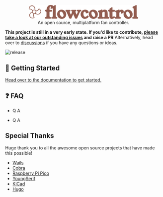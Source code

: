<p align="center" style="text-align: center">
   <a href="https://flowctl.app">
      <img src="/docs/static/images/flowcontrol-logo.svg" width="70%"><br/>
   </a>
   An open source, multiplatform fan controller.
</p>

**This project is still in a very early state. If you'd like to contribute, [please take a look at our outstanding issues](https://github.com/charlie-haley/flowcontrol/issues) and raise a PR** 
Alternatively, head over to [discussions](https://github.com/charlie-haley/flowcontrol/discussions) if you have any questions or ideas.

![release](https://github.com/charlie-haley/flowcontrol/actions/workflows/release.yml/badge.svg)

## 📝 Getting Started

[Head over to the documentation to get started.](https://flowctl.app/getting-started/requirements/)

## ❓ FAQ

- Q
A

- Q
A

## Special Thanks

Huge thank you to all the awesome open source projects that have made this possible!
- [Wails](https://github.com/wailsapp/wails)
- [Cobra](https://github.com/spf13/cobra)
- [Raspberry Pi Pico](https://www.raspberrypi.org/products/raspberry-pi-pico/)
- [YoungSerif](https://github.com/noirblancrouge/YoungSerif)
- [KiCad](https://www.kicad.org/)
- [Hugo](https://gohugo.io/)
